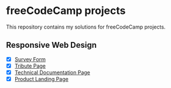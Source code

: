 # freeCodeCamp projects

This repository contains my solutions for freeCodeCamp projects.

## Responsive Web Design

- [x] [Survey Form](https://survey-form.freecodecamp.rocks/)
- [x] [Tribute Page](https://tribute-page.freecodecamp.rocks/)
- [x] [Technical Documentation Page](https://technical-documentation-page.freecodecamp.rocks/)
- [x] [Product Landing Page](https://product-landing-page.freecodecamp.rocks/)
